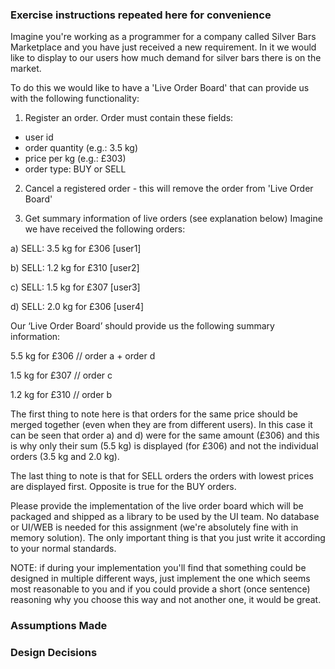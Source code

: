 ### Exercise instructions repeated here for convenience
Imagine you're working as a programmer for a company called Silver Bars Marketplace and you have just received a new requirement. In it we would like to display to our users how much demand for silver bars there is on the market.

To do this we would like to have a 'Live Order Board' that can provide us with the following functionality:

1) Register an order. Order must contain these fields:
* user id
* order quantity (e.g.: 3.5 kg)
* price per kg (e.g.: £303)
* order type: BUY or SELL

2) Cancel a registered order - this will remove the order from 'Live Order Board'

3) Get summary information of live orders (see explanation below)
Imagine we have received the following orders:

a) SELL: 3.5 kg for £306 [user1]

b) SELL: 1.2 kg for £310 [user2]

c) SELL: 1.5 kg for £307 [user3]

d) SELL: 2.0 kg for £306 [user4]

Our ‘Live Order Board’ should provide us the following summary information:

5.5 kg for £306 // order a + order d

1.5 kg for £307 // order c

1.2 kg for £310 // order b

The first thing to note here is that orders for the same price should be merged together (even when they are from different users). In this case it can be seen that order a) and d) were for the same amount (£306) and this is why only their sum (5.5 kg) is displayed (for £306) and not the individual orders (3.5 kg and 2.0 kg).

The last thing to note is that for SELL orders the orders with lowest prices are displayed first. Opposite is true for the BUY orders. 

Please provide the implementation of the live order board which will be packaged and shipped as a library to be used by the UI team. No database or UI/WEB is needed for this assignment (we're absolutely fine with in memory solution). The only important thing is that you just write it according to your normal standards.

NOTE: if during your implementation you'll find that something could be designed in multiple different ways, just implement the one which seems most reasonable to you and if you could provide a short (once sentence) reasoning why you choose this way and not another one, it would be great.

### Assumptions Made

### Design Decisions